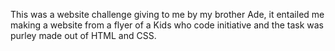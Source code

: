 This was a website challenge giving to me by my brother Ade, it entailed me making a website from a flyer of a Kids who code initiative and the task was purley made out of HTML and CSS.
